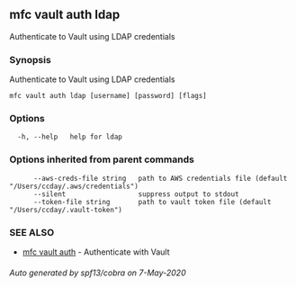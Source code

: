 ## mfc vault auth ldap

Authenticate to Vault using LDAP credentials

### Synopsis

Authenticate to Vault using LDAP credentials

```
mfc vault auth ldap [username] [password] [flags]
```

### Options

```
  -h, --help   help for ldap
```

### Options inherited from parent commands

```
      --aws-creds-file string   path to AWS credentials file (default "/Users/ccday/.aws/credentials")
      --silent                  suppress output to stdout
      --token-file string       path to vault token file (default "/Users/ccday/.vault-token")
```

### SEE ALSO

* [mfc vault auth](mfc_vault_auth.md)	 - Authenticate with Vault

###### Auto generated by spf13/cobra on 7-May-2020
